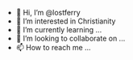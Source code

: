 - 👋 Hi, I’m @lostferry
- 👀 I’m interested in Christianity
- 🌱 I’m currently learning ...
- 💞️ I’m looking to collaborate on ...
- 📫 How to reach me ...

<!---
lostferry/lostferry is a ✨ special ✨ repository because its `README.md` (this file) appears on your GitHub profile.
You can click the Preview link to take a look at your changes.
--->
